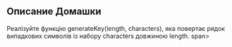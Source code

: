 ## Описание Домашки

Реалізуйте функцію generateKey(length, characters), яка повертає рядок випадкових символів із набору characters довжиною length. span>